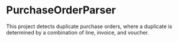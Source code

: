 # PurchaseOrderParser

This project detects duplicate purchase orders, where a duplicate is determined
by a combination of line, invoice, and voucher.
